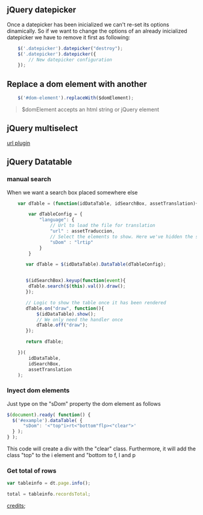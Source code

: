 ## jQuery datepicker

Once a datepicker has been inicialized we can't re-set its options dinamically.
So if we want to change the options of an already inicialized datepicker we
have to remove it first as following:

```javascript
    $('.datepicker').datepicker("destroy");
    $('.datepicker').datepicker({
        // New datepicker configuration
    });

```


## Replace a dom element with another

```javascript
    $('#dom-element').replaceWith($domElement);
```

> $domElement accepts an html string or jQuery element


## jQuery multiselect
[url plugin](http://www.erichynds.com/blog/jquery-ui-multiselect-widget)

## jQuery Datatable

### manual search

When we want a search box placed somewhere else

```js
    var dTable = (function(idDataTable, idSearchBox, assetTranslation){

        var dTableConfig = {
            "language": {
                // Url to load the file for translation
                "url" : assetTraduccion,
                // Select the elements to show. Here we've hidden the search box
                "sDom" : "lrtip"
            }
        }

       var dTable = $(idDataTable).DataTable(dTableConfig);


       $(idSearchBox).keyup(function(event){
        dTable.search($(this).val()).draw();
       });

       // Logic to show the table once it has been rendered
       dTable.on("draw", function(){
           $(idDataTable).show();
           // We only need the handler once
           dTable.off("draw");
       });

       return dTable;

    })(
        idDataTable,
        idSearchBox,
        assetTranslation
    );
```

### Inyect dom elements

Just type on the "sDom" property the dom element as follows

```js
$(document).ready( function() {
  $('#example').dataTable( {
      "sDom": '<"top"i>rt<"bottom"flp><"clear">'
  } );
} );
```

This code will create a div with the "clear" class. Furthermore, it will add the class
"top" to the i element and "bottom to f, l and p

### Get total of rows

```js
var tableinfo = dt.page.info();

total = tableinfo.recordsTotal;
```

[credits](https://datatables.net//forums/discussion/comment/61957/#Comment_61957);